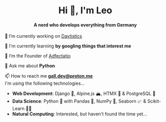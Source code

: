 <h1 align="center">Hi 🗽, I'm Leo</h1>
<h4 align="center">A nerd who develops everything from Germany</h4>

🔭 I’m currently working on [Daytistics](https://github.com/adf-tech/daytistics)

🌱 I'm currently learning **by googling things that interest me**

💚 I’m the Founder of [Adfectatio](https://github.com/adf-tech/)

💬 Ask me about **Python**

📫 How to reach me **gall.dev@proton.me**
<br>
I'm using the following technologies...<br>
- **Web Development**: Django 🔫, Alpine.js 🏔️, HTMX 📃 & PostgreSQL 🐘
- **Data Science**: Python 🐍 with Pandas 🐼, NumPy 🔢, Seaborn 📈 & Scikit-Learn 👨‍🎓
- **Natural Computing**: Interested, but haven't found the time yet...



